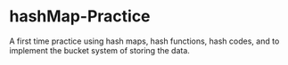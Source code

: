 # hashMap-Practice

A first time practice using hash maps, hash functions, hash codes, and to implement the bucket system of storing the data.